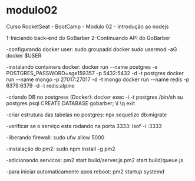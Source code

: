 # modulo02

Curso RocketSeat - BootCamp - Modulo 02 - Introdução ao nodejs

1-Iniciando back-end do GoBarber
2-Continuando API do GoBarber

-configurando docker user:
sudo groupadd docker
sudo usermod -aG docker \$USER

-instalando containers docker:
docker run --name postgres -e POSTGRES_PASSWORD=sge159357 -p 5432:5432 -d -t postgres
docker run --name mongo -p 27017:27017 -d -t mongo
docker run --name redis -p 6379:6379 -d -t redis:alpine

-criando DB no postgress (Docker):
docker exec -i -t postgres /bin/sh
su postgres
psql
CREATE DATABASE gobarber;
\l
\q
exit

-criar estrutura das tabelas no postgres:
npx sequelize db:migrate

-verificar se o serviço esta rodando na porta 3333:
lsof -i :3333

-liberando firewall:
sudo ufw allow 5000

-instalação do pm2:
sudo npm install -g pm2

-adicionando servicos:
pm2 start build/server.js
pm2 start build/queue.js

-para iniciar automaticamente apos reboot:
pm2 startup systemd
